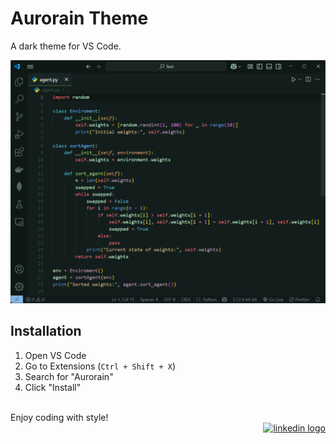 # Aurorain Theme
A dark theme for VS Code.
<div align="center">
  <img src="image/python.png" width="800" alt="Profile"/>
</div>

## Installation

1. Open VS Code
2. Go to Extensions (`Ctrl + Shift + X`)
3. Search for "Aurorain"
4. Click "Install"
<br/>
 Enjoy coding with style!

<div align="right">
  <a href="https://www.linkedin.com/in/mostafa229gh" target="_blank"><img src="https://img.shields.io/static/v1?message=LinkedIn&logo=linkedin&label=&color=0077B5&logoColor=white&labelColor=&style=for-the-badge" height="30" alt="linkedin logo"/></a>
</div>

